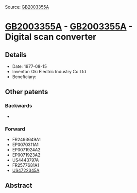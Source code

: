 Source: [GB2003355A](https://patents.google.com/patent/GB2003355A)

# [GB2003355A](GB2003355A.md) - [GB2003355A](GB2003355A.md) - Digital scan converter

## Details

* Date: 1977-08-15
* Inventor: Oki Electric Industry Co Ltd
* Beneficiary: 

## Other patents

### Backwards
 * 
### Forward
 * FR2493649A1
 * EP0070311A1
 * EP0071924A2
 * EP0071923A2
 * US4443797A
 * FR2577681A1
 * [US4722345A](US4722345A.md)
## Abstract

